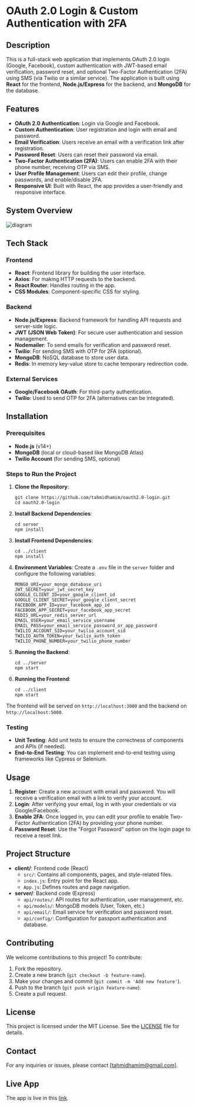 # OAuth 2.0 Login & Custom Authentication with 2FA

## Description

This is a full-stack web application that implements OAuth 2.0 login (Google, Facebook), custom authentication with JWT-based email verification, password reset, and optional Two-Factor Authentication (2FA) using SMS (via Twilio or a similar service). The application is built using **React** for the frontend, **Node.js/Express** for the backend, and **MongoDB** for the database.

## Features

* **OAuth 2.0 Authentication**: Login via Google and Facebook.
* **Custom Authentication**: User registration and login with email and password.
* **Email Verification**: Users receive an email with a verification link after registration.
* **Password Reset**: Users can reset their password via email.
* **Two-Factor Authentication (2FA)**: Users can enable 2FA with their phone number, receiving OTP via SMS.
* **User Profile Management**: Users can edit their profile, change passwords, and enable/disable 2FA.
* **Responsive UI**: Built with React, the app provides a user-friendly and responsive interface.

## System Overview

![diagram](https://i.postimg.cc/C57h8kHY/Login-System-Overview-2.png)

## Tech Stack

### Frontend

* **React**: Frontend library for building the user interface.
* **Axios**: For making HTTP requests to the backend.
* **React Router**: Handles routing in the app.
* **CSS Modules**: Component-specific CSS for styling.

### Backend

* **Node.js/Express**: Backend framework for handling API requests and server-side logic.
* **JWT (JSON Web Token)**: For secure user authentication and session management.
* **Nodemailer**: To send emails for verification and password reset.
* **Twilio**: For sending SMS with OTP for 2FA (optional).
* **MongoDB**: NoSQL database to store user data.
* **Redis**: In memory key-value store to cache temporary redirection code.

### External Services

* **Google/Facebook OAuth**: For third-party authentication.
* **Twilio**: Used to send OTP for 2FA (alternatives can be integrated).

## Installation

### Prerequisites

* **Node.js** (v14+)
* **MongoDB** (local or cloud-based like MongoDB Atlas)
* **Twilio Account** (for sending SMS, optional)

### Steps to Run the Project

1. **Clone the Repository**:

       git clone https://github.com/tahmidhamim/oauth2.0-login.git
       cd oauth2.0-login

2. **Install Backend Dependencies**:

       cd server
       npm install

3. **Install Frontend Dependencies**:

       cd ../client
       npm install

4. **Environment Variables**: Create a `.env` file in the `server` folder and configure the following variables:

       MONGO_URI=your_mongo_database_uri
       JWT_SECRET=your_jwt_secret_key
       GOOGLE_CLIENT_ID=your_google_client_id
       GOOGLE_CLIENT_SECRET=your_google_client_secret
       FACEBOOK_APP_ID=your_facebook_app_id
       FACEBOOK_APP_SECRET=your_facebook_app_secret
       REDIS_URL=your_redis_server_url
       EMAIL_USER=your_email_service_username
       EMAIL_PASS=your_email_service_password_or_app_password
       TWILIO_ACCOUNT_SID=your_twilio_account_sid
       TWILIO_AUTH_TOKEN=your_twilio_auth_token
       TWILIO_PHONE_NUMBER=your_twilio_phone_number

5. **Running the Backend**:

       cd ../server
       npm start

6. **Running the Frontend**:

       cd ../client
       npm start

The frontend will be served on `http://localhost:3000` and the backend on `http://localhost:5000`.

### Testing

* **Unit Testing**: Add unit tests to ensure the correctness of components and APIs (if needed).
* **End-to-End Testing**: You can implement end-to-end testing using frameworks like Cypress or Selenium.

## Usage

1. **Register**: Create a new account with email and password. You will receive a verification email with a link to verify your account.
2. **Login**: After verifying your email, log in with your credentials or via Google/Facebook.
3. **Enable 2FA**: Once logged in, you can edit your profile to enable Two-Factor Authentication (2FA) by providing your phone number.
4. **Password Reset**: Use the "Forgot Password" option on the login page to receive a reset link.

## Project Structure

* **client/**: Frontend code (React)
    * `src/`: Contains all components, pages, and style-related files.
    * `index.js`: Entry point for the React app.
    * `App.js`: Defines routes and page navigation.
* **server/**: Backend code (Express)
    * `api/routes/`: API routes for authentication, user management, etc.
    * `api/models/`: MongoDB models (User, Token, etc.)
    * `api/email/`: Email service for verification and password reset.
    * `api/config/`: Configuration for passport authentication and database.

## Contributing

We welcome contributions to this project! To contribute:
1. Fork the repository.
2. Create a new branch (`git checkout -b feature-name`).
3. Make your changes and commit (`git commit -m 'Add new feature'`).
4. Push to the branch (`git push origin feature-name`).
5. Create a pull request.

## License

This project is licensed under the MIT License. See the [LICENSE](LICENSE) file for details.

## Contact

For any inquiries or issues, please contact [<tahmidhamim@gmail.com>].

## Live App

The app is live in this [link](https://oauth2-0-login-client.vercel.app/).